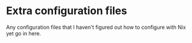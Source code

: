 # Extra configuration files
Any configuration files that I haven't figured out how to configure with Nix yet go in here. 
